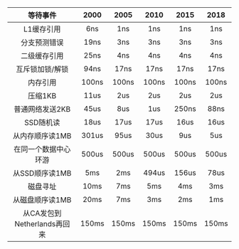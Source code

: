|          等待事件           | 2000  | 2005  | 2010  | 2015  | 2018  |
| :-------------------------: | :---: | :---: | :---: | :---: | :---: |
|         L1缓存引用          |  6ns  |  1ns  |  1ns  |  1ns  |  1ns  |
|        分支预测错误         | 19ns  |  3ns  |  3ns  |  3ns  |  3ns  |
|        二级缓存引用         | 25ns  |  4ns  |  4ns  |  4ns  |  4ns  |
|       互斥锁加锁/解锁       | 94ns  | 17ns  | 17ns  | 17ns  | 17ns  |
|          内存引用           | 100ns | 100ns | 100ns | 100ns | 100ns |
|           压缩1KB           | 11us  |  2us  |  2us  |  2us  |  2us  |
|       普通网络发送2KB       | 45us  |  8us  |  1us  | 250ns | 88ns  |
|          SSD随机读          | 18us  | 17us  | 17us  | 16us  | 16us  |
|       从内存顺序读1MB       | 301us | 95us  | 30us  |  9us  |  5us  |
|    在同一个数据中心环游     | 500us | 500us | 500us | 500us | 500us |
|       从SSD顺序读1MB        |  5ms  |  2ms  | 494us | 156us | 78us  |
|          磁盘寻址           | 10ms  |  7ms  |  5ms  |  4ms  |  3ms  |
|       从磁盘顺序读1MB       | 20ms  |  7ms  |  3ms  |  2ms  |  1ms  |
| 从CA发包到Netherlands再回来 | 150ms | 150ms | 150ms | 150ms | 150ms |

